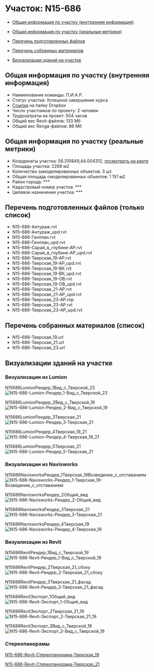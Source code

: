 # Участок: N15-686

* [Общая информация по участку (внутренняя информация)](#Chapter1)

* [Общая информация по участку (реальные метрики)](#Chapter2)

* [Перечень подготовленных файлов](#Chapter3)

* [Перечень собранных материалов](#Chapter4)

* [Визуализации зданий на участке](#Chapter5)

## <a id="Chapter1"></a> Общая информация по участку (внутренняя информация)
+ Наименование команды: П.И.А.Р.
+ Статус участка: Успешное завершение курса
+ [Ссылка](https://www.dropbox.com/sh/wvvgv1nw1iqred9/AACKLJWTD4WoVLe1mWFBwLLna/N15_686?dl=0) на папку Dropbox
+ Число участников по проекту: 2 человек
+ Трудозатраты на проект: 504 часов
+ Общий вес Revit-файлов: 133 Мб
+ Общий вес Renga-файлов: 86 Мб
## <a id="Chapter2"></a> Общая информация по участку (реальные метрики)
+ Координаты участка: 56.310849,44.004312, [посмотреть на карте](https://yandex.ru/maps/47/nizhny-novgorod/?ll=44.004312%2C56.310849&z=19)
+ Площадь участка: 2268 м2
+ Количество замоделированных объектов: 3 шт.
+ Общая площадь смоделированных объектов: 1 151 м2
+ Район города: *** 
+ Кадастровый номер участка: *** 
+ Целевое назначение участка: *** 
## <a id="Chapter3"></a> Перечень подготовленных файлов (только список)
+ N15-686-Антураж.rvt
+ N15-686-Антураж_upd.rvt
+ N15-686-Генплан.rvt
+ N15-686-Генплан_upd.rvt
+ N15-686-Сарай_в_глубине-АР.rvt
+ N15-686-Сарай_в_глубине-АР_upd.rvt
+ N15-686-Тверская_19-АР.rvt
+ N15-686-Тверская_19-АР_upd.rvt
+ N15-686-Тверская_19-ВК.rvt
+ N15-686-Тверская_19-ВК_upd.rvt
+ N15-686-Тверская_19-ОВ.rvt
+ N15-686-Тверская_19-ОВ_upd.rvt
+ N15-686-Тверская_21-АР.rvt
+ N15-686-Тверская_21-АР_upd.rvt
+ N15-686-Тверская_23-АР.rnp
+ N15-686-Тверская_23-АР.rvt
+ N15-686-Тверская_23-АР_upd.rvt
## <a id="Chapter4"></a> Перечень собранных материалов (список)
+ N15-686-Тверская_19.url
+ N15-686-Тверская_21.url
+ N15-686-Тверская_23.url
## <a id="Chapter5"></a> Визуализации зданий на участке
### Визуализации из Lumion
N15686LumionРендер_1Вид_с_Тверской_23
![N15-686-Lumion-Рендер_1-Вид_с_Тверской_23](/Images/N15_686/N15-686-Lumion-Рендер_1-Вид_с_Тверской_23_Compressed.jpg)

N15686LumionРендер_2Вид_с_Тверской_19
![N15-686-Lumion-Рендер_2-Вид_с_Тверской_19](/Images/N15_686/N15-686-Lumion-Рендер_2-Вид_с_Тверской_19_Compressed.jpg)

N15686LumionРендер_3Тверская_21
![N15-686-Lumion-Рендер_3-Тверская_21](/Images/N15_686/N15-686-Lumion-Рендер_3-Тверская_21_Compressed.jpg)

N15686LumionРендер_4Тверская_19_21
![N15-686-Lumion-Рендер_4-Тверская_19_21](/Images/N15_686/N15-686-Lumion-Рендер_4-Тверская_19_21_Compressed.jpg)

N15686LumionРендер_5Тверская_21
![N15-686-Lumion-Рендер_5-Тверская_21](/Images/N15_686/N15-686-Lumion-Рендер_5-Тверская_21_Compressed.jpg)

### Визуализации из Navisworks
N15686NavisworksРендер_1Тверская_19Возведение_с_отставанием
![N15-686-Navisworks-Рендер_1-Тверская_19-Возведение_с_отставанием](/Images/N15_686/N15-686-Navisworks-Рендер_1-Тверская_19-Возведение_с_отставанием_Compressed.jpg)

N15686NavisworksРендер_2Общий_вид
![N15-686-Navisworks-Рендер_2-Общий_вид](/Images/N15_686/N15-686-Navisworks-Рендер_2-Общий_вид_Compressed.jpg)

N15686NavisworksРендер_3Тверская_21
![N15-686-Navisworks-Рендер_3-Тверская_21](/Images/N15_686/N15-686-Navisworks-Рендер_3-Тверская_21_Compressed.jpg)

N15686NavisworksРендер_4Тверская_19
![N15-686-Navisworks-Рендер_4-Тверская_19](/Images/N15_686/N15-686-Navisworks-Рендер_4-Тверская_19_Compressed.jpg)

### Визуализации из Revit
N15686RevitРендер_1Вид_с_Тверской_19
![N15-686-Revit-Рендер_1-Вид_с_Тверской_19](/Images/N15_686/N15-686-Revit-Рендер_1-Вид_с_Тверской_19_Compressed.jpg)

N15686RevitРендер_2Тверская_21_сбоку
![N15-686-Revit-Рендер_2-Тверская_21_сбоку](/Images/N15_686/N15-686-Revit-Рендер_2-Тверская_21_сбоку_Compressed.jpg)

N15686RevitРендер_3Тверская_21_фасад
![N15-686-Revit-Рендер_3-Тверская_21_фасад](/Images/N15_686/N15-686-Revit-Рендер_3-Тверская_21_фасад_Compressed.jpg)

N15686RevitЭкспорт_1Общий_вид
![N15-686-Revit-Экспорт_1-Общий_вид](/Images/N15_686/N15-686-Revit-Экспорт_1-Общий_вид_Compressed.jpg)

N15686RevitЭкспорт_2Тверская_21_19
![N15-686-Revit-Экспорт_2-Тверская_21_19](/Images/N15_686/N15-686-Revit-Экспорт_2-Тверская_21_19_Compressed.jpg)

N15686RevitЭкспорт_3Вид_с_Тверской_19
![N15-686-Revit-Экспорт_3-Вид_с_Тверской_19](/Images/N15_686/N15-686-Revit-Экспорт_3-Вид_с_Тверской_19_Compressed.jpg)

### Стереопанорамы
[N15-686-Revit-Стереопанорама-Тверская_19](https://pano.autodesk.com/pano.html?url=jpgs/e54be917-47e5-47e0-a0ff-719e903e0189&version=2)

[N15-686-Revit-Стереопанорама-Тверская_21](https://pano.autodesk.com/pano.html?url=jpgs/8f1898c2-83e1-4378-ada2-4e404a272d98&version=2)

